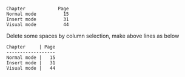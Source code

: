 ```
Chapter            Page
Normal mode          15
Insert mode          31
Visual mode          44
```

Delete some spaces by column selection, make above lines as below

```
Chapter     | Page
------------------
Normal mode |   15
Insert mode |   31
Visual mode |   44
```
